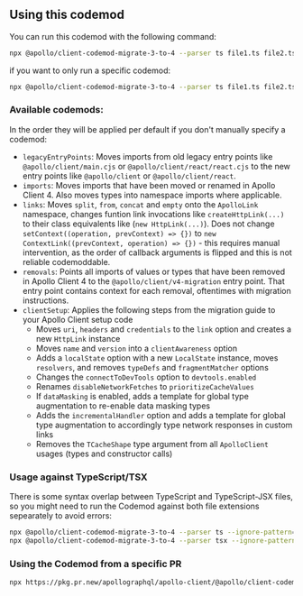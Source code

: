 ## Using this codemod

You can run this codemod with the following command:

```bash
npx @apollo/client-codemod-migrate-3-to-4 --parser ts file1.ts file2.ts
```

if you want to only run a specific codemod:

```bash
npx @apollo/client-codemod-migrate-3-to-4 --parser ts file1.ts file2.ts  --codemod imports
```

### Available codemods:

In the order they will be applied per default if you don't manually specify a codemod:

- `legacyEntryPoints`: Moves imports from old legacy entry points like `@apollo/client/main.cjs` or `@apollo/client/react/react.cjs` to the new entry points like `@apollo/client` or `@apollo/client/react`.
- `imports`: Moves imports that have been moved or renamed in Apollo Client 4. Also moves types into namespace imports where applicable.
- `links`: Moves `split`, `from`, `concat` and `empty` onto the `ApolloLink` namespace, changes funtion link invocations like `createHttpLink(...)` to their class equivalents like (`new HttpLink(...)`).
  Does not change `setContext((operation, prevContext) => {})` to `new ContextLink((prevContext, operation) => {})` - this requires manual intervention, as the order of callback arguments is flipped and this is not reliable codemoddable.
- `removals`: Points all imports of values or types that have been removed in Apollo Client 4 to the `@apollo/client/v4-migration` entry point. That entry point contains context for each removal, oftentimes with migration instructions.
- `clientSetup`: Applies the following steps from the migration guide to your Apollo Client setup code
  - Moves `uri`, `headers` and `credentials` to the `link` option and creates a new `HttpLink` instance
  - Moves `name` and `version` into a `clientAwareness` option
  - Adds a `localState` option with a new `LocalState` instance, moves `resolvers`, and removes `typeDefs` and `fragmentMatcher` options
  - Changes the `connectToDevTools` option to `devtools.enabled`
  - Renames `disableNetworkFetches` to `prioritizeCacheValues`
  - If `dataMasking` is enabled, adds a template for global type augmentation to re-enable data masking types
  - Adds the `incrementalHandler` option and adds a template for global type augmentation to accordingly type network responses in custom links
  - Removes the `TCacheShape` type argument from all `ApolloClient` usages (types and constructor calls)

### Usage against TypeScript/TSX

There is some syntax overlap between TypeScript and TypeScript-JSX files, so you might need to run the Codemod against both file extensions sepearately to avoid errors:

```sh
npx @apollo/client-codemod-migrate-3-to-4 --parser ts --ignore-pattern="*.{tsx,d.ts}" file1.ts file2.ts
npx @apollo/client-codemod-migrate-3-to-4 --parser tsx --ignore-pattern="*.ts" file1.ts file2.ts
```

### Using the Codemod from a specific PR

```sh
npx https://pkg.pr.new/apollographql/apollo-client/@apollo/client-codemod-migrate-3-to-4@12733 --parser ts file1.ts file2.ts
```
